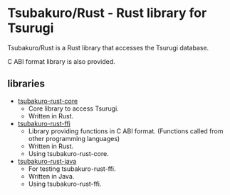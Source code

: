 # Tsubakuro/Rust - Rust library for Tsurugi

Tsubakuro/Rust is a Rust library that accesses the Tsurugi database.

C ABI format library is also provided.

## libraries

- [tsubakuro-rust-core](tsubakuro-rust-core)
  - Core library to access Tsurugi.
  - Written in Rust.
- [tsubakuro-rust-ffi](tsubakuro-rust-ffi)
  - Library providing functions in C ABI format. (Functions called from other programming languages)
  - Written in Rust.
  - Using tsubakuro-rust-core.
- [tsubakuro-rust-java](tsubakuro-rust-java)
  - For testing tsubakuro-rust-ffi.
  - Written in Java.
  - Using tsubakuro-rust-ffi.